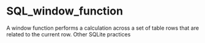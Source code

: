 # SQL_window_function
A window function performs a calculation across a set of table rows that are related to the current row.
Other SQLite practices 
